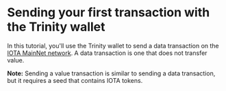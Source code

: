 # Sending your first transaction with the Trinity wallet

In this tutorial, you'll use the Trinity wallet to send a data transaction on the [IOTA MainNet network](references/iota-networks.md). A data transaction is one that does not transfer value.

**Note:** Sending a value transaction is similar to sending a data transaction, but it requires a seed that contains IOTA tokens.